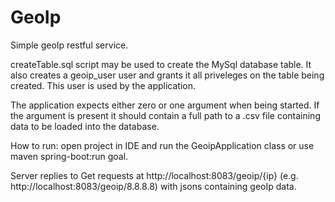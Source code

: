 # GeoIp
Simple geoIp restful service.

createTable.sql script may be used to create the MySql database table. It also creates a geoip_user user and grants it all priveleges on the table being created. This user is used by the application.

The application expects either zero or one argument when being started. If the argument is present it should contain a full path to a .csv file containing data to be loaded into the database.

How to run: open project in IDE and run the GeoipApplication class or use maven spring-boot:run goal.

Server replies to Get requests at http://localhost:8083/geoip/{ip} (e.g. http://localhost:8083/geoip/8.8.8.8) with jsons containing geoIp data.
